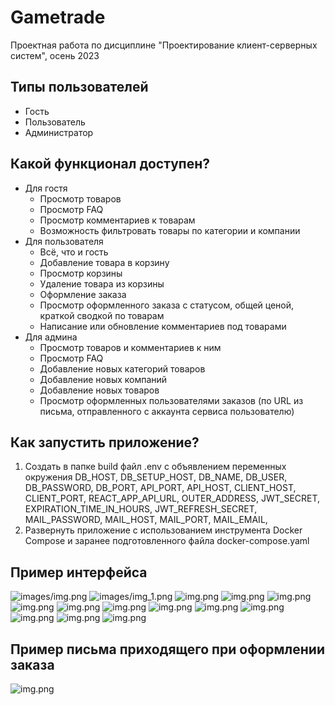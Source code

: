 # Gametrade
Проектная работа по дисциплине "Проектирование клиент-серверных систем", осень 2023

## Типы пользователей
- Гость
- Пользователь
- Администратор

## Какой функционал доступен?
- Для гостя
    - Просмотр товаров
    - Просмотр FAQ
    - Просмотр комментариев к товарам
    - Возможность фильтровать товары по категории и компании
- Для пользователя
    - Всё, что и гость
    - Добавление товара в корзину
    - Просмотр корзины
    - Удаление товара из корзины
    - Оформление заказа
    - Просмотр оформленного заказа с статусом, общей ценой, краткой сводкой по товарам
    - Написание или обновление комментариев под товарами
- Для админа
    - Просмотр товаров и комментариев к ним
    - Просмотр FAQ
    - Добавление новых категорий товаров
    - Добавление новых компаний
    - Добавление новых товаров
    - Просмотр оформленных пользователями заказов (по URL из письма, отправленного с аккаунта сервиса пользователю)

## Как запустить приложение?
1) Создать в папке build файл .env с объявлением переменных окружения 
   DB_HOST,
   DB_SETUP_HOST,
   DB_NAME,
   DB_USER,
   DB_PASSWORD,
   DB_PORT,
   API_PORT,
   API_HOST,
   CLIENT_HOST,
   CLIENT_PORT,
   REACT_APP_API_URL,
   OUTER_ADDRESS,
   JWT_SECRET,
   EXPIRATION_TIME_IN_HOURS,
   JWT_REFRESH_SECRET,
   MAIL_PASSWORD,
   MAIL_HOST,
   MAIL_PORT,
   MAIL_EMAIL,
2) Развернуть приложение с использованием инструмента Docker Compose и заранее подготовленного файла docker-compose.yaml

## Пример интерфейса
![images/img.png](images/register.png)
![images/img_1.png](images/register_2.png)
![img.png](images/shop.png)
![img.png](images/shop_category.png)
![img.png](images/shop_company.png)
![img.png](images/shop_category_and_company.png)
![img.png](images/shop_not_found.png)
![img.png](images/product_page.png)
![img.png](images/comments.png)
![img.png](images/faq.png)
![img.png](images/cart.png)
![img.png](images/checkout.png)
![img.png](images/admin.png)
![img.png](images/add_product.png)
## Пример письма приходящего при оформлении заказа
![img.png](images/mail.png)

